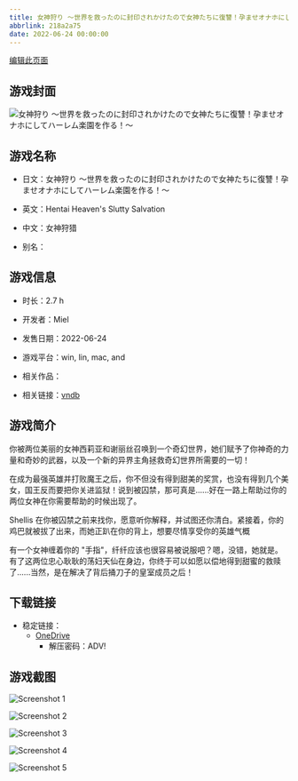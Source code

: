 ```yaml
---
title: 女神狩り ～世界を救ったのに封印されかけたので女神たちに復讐！孕ませオナホにしてハーレム楽園を作る！～
abbrlink: 218a2a75
date: 2022-06-24 00:00:00
---
```

[编辑此页面](https://github.com/ACG-3/ADV3-source/blob/main/source/_posts/games/%E5%A5%B3%E7%A5%9E%E7%8B%A9%E3%82%8A%20%EF%BD%9E%E4%B8%96%E7%95%8C%E3%82%92%E6%95%91%E3%81%A3%E3%81%9F%E3%81%AE%E3%81%AB%E5%B0%81%E5%8D%B0%E3%81%95%E3%82%8C%E3%81%8B%E3%81%91%E3%81%9F%E3%81%AE%E3%81%A7%E5%A5%B3%E7%A5%9E%E3%81%9F%E3%81%A1%E3%81%AB%E5%BE%A9%E8%AE%90%EF%BC%81%E5%AD%95%E3%81%BE%E3%81%9B%E3%82%AA%E3%83%8A%E3%83%9B%E3%81%AB%E3%81%97%E3%81%A6%E3%83%8F%E3%83%BC%E3%83%AC%E3%83%A0%E6%A5%BD%E5%9C%92%E3%82%92%E4%BD%9C%E3%82%8B%EF%BC%81%EF%BD%9E.md)

## 游戏封面

![女神狩り ～世界を救ったのに封印されかけたので女神たちに復讐！孕ませオナホにしてハーレム楽園を作る！～](https://pan.timero.xyz/onedrive/img_lib_001/%E5%A5%B3%E7%A5%9E%E7%8B%A9%E3%82%8A%20%EF%BD%9E%E4%B8%96%E7%95%8C%E3%82%92%E6%95%91%E3%81%A3%E3%81%9F%E3%81%AE%E3%81%AB%E5%B0%81%E5%8D%B0%E3%81%95%E3%82%8C%E3%81%8B%E3%81%91%E3%81%9F%E3%81%AE%E3%81%A7%E5%A5%B3%E7%A5%9E%E3%81%9F%E3%81%A1%E3%81%AB%E5%BE%A9%E8%AE%90%EF%BC%81%E5%AD%95%E3%81%BE%E3%81%9B%E3%82%AA%E3%83%8A%E3%83%9B%E3%81%AB%E3%81%97%E3%81%A6%E3%83%8F%E3%83%BC%E3%83%AC%E3%83%A0%E6%A5%BD%E5%9C%92%E3%82%92%E4%BD%9C%E3%82%8B%EF%BC%81%EF%BD%9E_cover.avif)


## 游戏名称

- 日文：女神狩り ～世界を救ったのに封印されかけたので女神たちに復讐！孕ませオナホにしてハーレム楽園を作る！～
- 英文：Hentai Heaven's Slutty Salvation
- 中文：女神狩猎

- 别名：


## 游戏信息

- 时长：2.7 h
- 开发者：Miel
- 发售日期：2022-06-24
- 游戏平台：win, lin, mac, and
- 相关作品：

- 相关链接：[vndb](https://vndb.org/v36364)


## 游戏简介

你被两位美丽的女神西莉亚和谢丽丝召唤到一个奇幻世界，她们赋予了你神奇的力量和奇妙的武器，以及一个新的异界主角拯救奇幻世界所需要的一切！

在成为最强英雄并打败魔王之后，你不但没有得到甜美的奖赏，也没有得到几个美女，国王反而要把你关进监狱！说到被囚禁，那可真是......好在一路上帮助过你的两位女神在你需要帮助的时候出现了。

Shellis 在你被囚禁之前来找你，愿意听你解释，并试图还你清白。紧接着，你的鸡巴就被拔了出来，而她正趴在你的背上，想要尽情享受你的英雄气概

有一个女神缠着你的 "手指"，纤纤应该也很容易被说服吧？嗯，没错，她就是。有了这两位忠心耿耿的荡妇天仙在身边，你终于可以如愿以偿地得到甜蜜的救赎了......当然，是在解决了背后捅刀子的皇室成员之后！




## 下载链接

- 稳定链接：
    - [OneDrive](https://pan.timero.xyz/onedrive/adv_lib_001/%E5%A5%B3%E7%A5%9E%E7%8B%A9%E3%82%8A%20%EF%BD%9E%E4%B8%96%E7%95%8C%E3%82%92%E6%95%91%E3%81%A3%E3%81%9F%E3%81%AE%E3%81%AB%E5%B0%81%E5%8D%B0%E3%81%95%E3%82%8C%E3%81%8B%E3%81%91%E3%81%9F%E3%81%AE%E3%81%A7%E5%A5%B3%E7%A5%9E%E3%81%9F%E3%81%A1%E3%81%AB%E5%BE%A9%E8%AE%90%EF%BC%81%E5%AD%95%E3%81%BE%E3%81%9B%E3%82%AA%E3%83%8A%E3%83%9B%E3%81%AB%E3%81%97%E3%81%A6%E3%83%8F%E3%83%BC%E3%83%AC%E3%83%A0%E6%A5%BD%E5%9C%92%E3%82%92%E4%BD%9C%E3%82%8B%EF%BC%81%EF%BD%9E)
        - 解压密码：ADV!



## 游戏截图


![Screenshot 1](https://pan.timero.xyz/onedrive/img_lib_001/%E5%A5%B3%E7%A5%9E%E7%8B%A9%E3%82%8A%20%EF%BD%9E%E4%B8%96%E7%95%8C%E3%82%92%E6%95%91%E3%81%A3%E3%81%9F%E3%81%AE%E3%81%AB%E5%B0%81%E5%8D%B0%E3%81%95%E3%82%8C%E3%81%8B%E3%81%91%E3%81%9F%E3%81%AE%E3%81%A7%E5%A5%B3%E7%A5%9E%E3%81%9F%E3%81%A1%E3%81%AB%E5%BE%A9%E8%AE%90%EF%BC%81%E5%AD%95%E3%81%BE%E3%81%9B%E3%82%AA%E3%83%8A%E3%83%9B%E3%81%AB%E3%81%97%E3%81%A6%E3%83%8F%E3%83%BC%E3%83%AC%E3%83%A0%E6%A5%BD%E5%9C%92%E3%82%92%E4%BD%9C%E3%82%8B%EF%BC%81%EF%BD%9E_Screenshot_1.avif)

![Screenshot 2](https://pan.timero.xyz/onedrive/img_lib_001/%E5%A5%B3%E7%A5%9E%E7%8B%A9%E3%82%8A%20%EF%BD%9E%E4%B8%96%E7%95%8C%E3%82%92%E6%95%91%E3%81%A3%E3%81%9F%E3%81%AE%E3%81%AB%E5%B0%81%E5%8D%B0%E3%81%95%E3%82%8C%E3%81%8B%E3%81%91%E3%81%9F%E3%81%AE%E3%81%A7%E5%A5%B3%E7%A5%9E%E3%81%9F%E3%81%A1%E3%81%AB%E5%BE%A9%E8%AE%90%EF%BC%81%E5%AD%95%E3%81%BE%E3%81%9B%E3%82%AA%E3%83%8A%E3%83%9B%E3%81%AB%E3%81%97%E3%81%A6%E3%83%8F%E3%83%BC%E3%83%AC%E3%83%A0%E6%A5%BD%E5%9C%92%E3%82%92%E4%BD%9C%E3%82%8B%EF%BC%81%EF%BD%9E_Screenshot_2.avif)

![Screenshot 3](https://pan.timero.xyz/onedrive/img_lib_001/%E5%A5%B3%E7%A5%9E%E7%8B%A9%E3%82%8A%20%EF%BD%9E%E4%B8%96%E7%95%8C%E3%82%92%E6%95%91%E3%81%A3%E3%81%9F%E3%81%AE%E3%81%AB%E5%B0%81%E5%8D%B0%E3%81%95%E3%82%8C%E3%81%8B%E3%81%91%E3%81%9F%E3%81%AE%E3%81%A7%E5%A5%B3%E7%A5%9E%E3%81%9F%E3%81%A1%E3%81%AB%E5%BE%A9%E8%AE%90%EF%BC%81%E5%AD%95%E3%81%BE%E3%81%9B%E3%82%AA%E3%83%8A%E3%83%9B%E3%81%AB%E3%81%97%E3%81%A6%E3%83%8F%E3%83%BC%E3%83%AC%E3%83%A0%E6%A5%BD%E5%9C%92%E3%82%92%E4%BD%9C%E3%82%8B%EF%BC%81%EF%BD%9E_Screenshot_3.avif)

![Screenshot 4](https://pan.timero.xyz/onedrive/img_lib_001/%E5%A5%B3%E7%A5%9E%E7%8B%A9%E3%82%8A%20%EF%BD%9E%E4%B8%96%E7%95%8C%E3%82%92%E6%95%91%E3%81%A3%E3%81%9F%E3%81%AE%E3%81%AB%E5%B0%81%E5%8D%B0%E3%81%95%E3%82%8C%E3%81%8B%E3%81%91%E3%81%9F%E3%81%AE%E3%81%A7%E5%A5%B3%E7%A5%9E%E3%81%9F%E3%81%A1%E3%81%AB%E5%BE%A9%E8%AE%90%EF%BC%81%E5%AD%95%E3%81%BE%E3%81%9B%E3%82%AA%E3%83%8A%E3%83%9B%E3%81%AB%E3%81%97%E3%81%A6%E3%83%8F%E3%83%BC%E3%83%AC%E3%83%A0%E6%A5%BD%E5%9C%92%E3%82%92%E4%BD%9C%E3%82%8B%EF%BC%81%EF%BD%9E_Screenshot_4.avif)

![Screenshot 5](https://pan.timero.xyz/onedrive/img_lib_001/%E5%A5%B3%E7%A5%9E%E7%8B%A9%E3%82%8A%20%EF%BD%9E%E4%B8%96%E7%95%8C%E3%82%92%E6%95%91%E3%81%A3%E3%81%9F%E3%81%AE%E3%81%AB%E5%B0%81%E5%8D%B0%E3%81%95%E3%82%8C%E3%81%8B%E3%81%91%E3%81%9F%E3%81%AE%E3%81%A7%E5%A5%B3%E7%A5%9E%E3%81%9F%E3%81%A1%E3%81%AB%E5%BE%A9%E8%AE%90%EF%BC%81%E5%AD%95%E3%81%BE%E3%81%9B%E3%82%AA%E3%83%8A%E3%83%9B%E3%81%AB%E3%81%97%E3%81%A6%E3%83%8F%E3%83%BC%E3%83%AC%E3%83%A0%E6%A5%BD%E5%9C%92%E3%82%92%E4%BD%9C%E3%82%8B%EF%BC%81%EF%BD%9E_Screenshot_5.avif)

